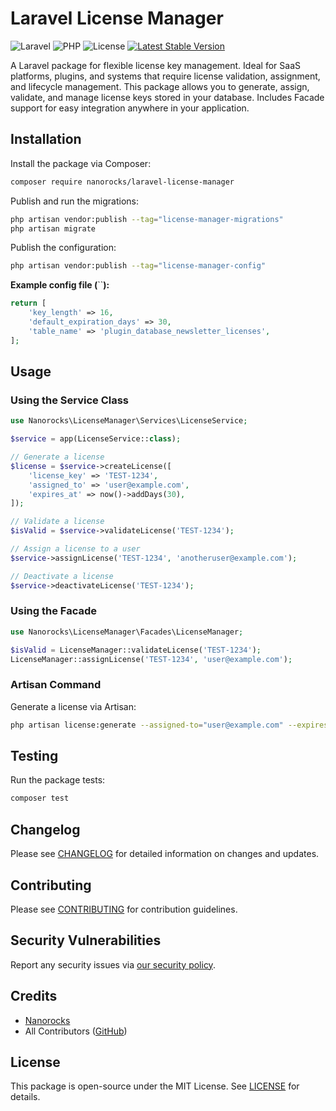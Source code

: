 # Laravel License Manager
![Laravel](https://img.shields.io/badge/Laravel-^10.x%20-red?style=flat-square)
![PHP](https://img.shields.io/badge/PHP-^8.3-blue?style=flat-square)
![License](https://img.shields.io/badge/license-MIT-green?style=flat-square)
[![Latest Stable Version](https://poser.pugx.org/nanorocks/laravel-database-newsletter/v/stable)](https://packagist.org/packages/nanorocks/laravel-database-newsletter)

A Laravel package for flexible license key management. Ideal for SaaS platforms, plugins, and systems that require license validation, assignment, and lifecycle management. This package allows you to generate, assign, validate, and manage license keys stored in your database. Includes Facade support for easy integration anywhere in your application.

&#x20; &#x20;


## Installation

Install the package via Composer:

```bash
composer require nanorocks/laravel-license-manager
```

Publish and run the migrations:

```bash
php artisan vendor:publish --tag="license-manager-migrations"
php artisan migrate
```

Publish the configuration:

```bash
php artisan vendor:publish --tag="license-manager-config"
```

**Example config file (**``**):**

```php
return [
    'key_length' => 16,
    'default_expiration_days' => 30,
    'table_name' => 'plugin_database_newsletter_licenses',
];
```

## Usage

### Using the Service Class

```php
use Nanorocks\LicenseManager\Services\LicenseService;

$service = app(LicenseService::class);

// Generate a license
$license = $service->createLicense([
    'license_key' => 'TEST-1234',
    'assigned_to' => 'user@example.com',
    'expires_at' => now()->addDays(30),
]);

// Validate a license
$isValid = $service->validateLicense('TEST-1234');

// Assign a license to a user
$service->assignLicense('TEST-1234', 'anotheruser@example.com');

// Deactivate a license
$service->deactivateLicense('TEST-1234');
```

### Using the Facade

```php
use Nanorocks\LicenseManager\Facades\LicenseManager;

$isValid = LicenseManager::validateLicense('TEST-1234');
LicenseManager::assignLicense('TEST-1234', 'user@example.com');
```

### Artisan Command

Generate a license via Artisan:

```bash
php artisan license:generate --assigned-to="user@example.com" --expires-in=30 --key-length=16
```

## Testing

Run the package tests:

```bash
composer test
```

## Changelog

Please see [CHANGELOG](CHANGELOG.md) for detailed information on changes and updates.

## Contributing

Please see [CONTRIBUTING](CONTRIBUTING.md) for contribution guidelines.

## Security Vulnerabilities

Report any security issues via [our security policy](../../security/policy).

## Credits

- [Nanorocks](https://github.com/nanorocks)
- All Contributors ([GitHub](../../contributors))

## License

This package is open-source under the MIT License. See [LICENSE](LICENSE.md) for details.

